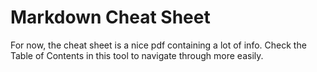 # Markdown Cheat Sheet

For now, the cheat sheet is a nice pdf containing a lot of info. Check the Table of Contents in this tool to navigate through more easily.